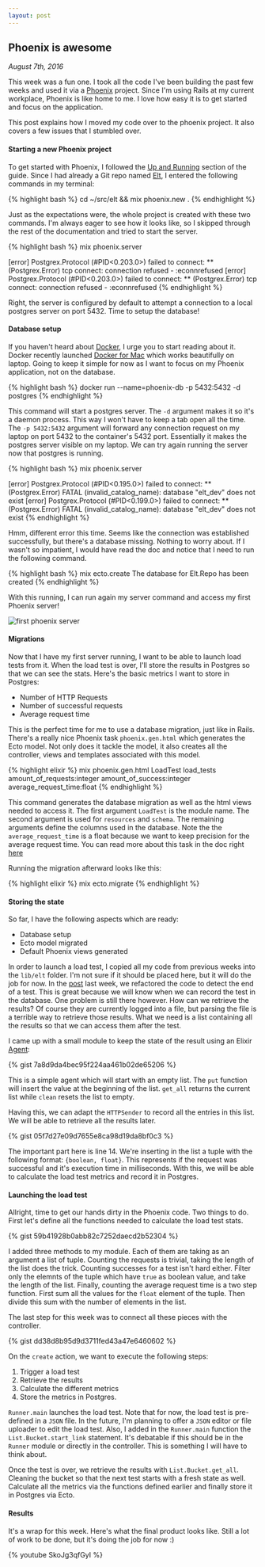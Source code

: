 ```yaml
---
layout: post
---
```

## Phoenix is awesome

*August 7th, 2016*

This week was a fun one.
I took all the code I've been building the past few weeks and used it via a [Phoenix](http://www.phoenixframework.org/) project.
Since I'm using Rails at my current workplace, Phoenix is like home to me. I love how easy it is to get started and focus on the application.

This post explains how I moved my code over to the phoenix project. It also covers a few issues that I stumbled over.

#### Starting a new Phoenix project

To get started with Phoenix, I followed the [Up and Running](http://www.phoenixframework.org/docs/up-and-running) section of the guide. Since I had already a Git repo named [Elt](https://github.com/PhilibertDugas/elt), I entered the following commands in my terminal:

{% highlight bash %}
cd ~/src/elt && mix phoenix.new .
{% endhighlight %}

Just as the expectations were, the whole project is created with these two commands. I'm always eager to see how it looks like, so I skipped through the rest of the documentation and tried to start the server.

{% highlight bash %}
mix phoenix.server

[error] Postgrex.Protocol (#PID<0.203.0>) failed to connect: ** (Postgrex.Error) tcp connect: connection refused - :econnrefused
[error] Postgrex.Protocol (#PID<0.203.0>) failed to connect: ** (Postgrex.Error) tcp connect: connection refused - :econnrefused
{% endhighlight %}

Right, the server is configured by default to attempt a connection to a local postgres server on port 5432. Time to setup the database!

#### Database setup

If you haven't heard about [Docker](https://www.docker.com/), I urge you to start reading about it. Docker recently launched [Docker for Mac](https://docs.docker.com/docker-for-mac/)  which works beautifully on laptop. Going to keep it simple for now as I want to focus on my Phoenix application, not on the database.

{% highlight bash %}
docker run --name=phoenix-db -p 5432:5432 -d postgres
{% endhighlight %}

This command will start a postgres server. The `-d` argument makes it so it's a daemon process. This way I won't have to keep a tab open all the time. The `-p 5432:5432` argument will forward any connection request on my laptop on port 5432 to the container's 5432 port. Essentially it makes the postgres server visible on my laptop. We can try again running the server now that postgres is running.

{% highlight bash %}
mix phoenix.server

[error] Postgrex.Protocol (#PID<0.195.0>) failed to connect: ** (Postgrex.Error) FATAL (invalid_catalog_name): database "elt_dev" does not exist
[error] Postgrex.Protocol (#PID<0.199.0>) failed to connect: ** (Postgrex.Error) FATAL (invalid_catalog_name): database "elt_dev" does not exist
{% endhighlight %}

Hmm, different error this time. Seems like the connection was established successfully, but there's a database missing. Nothing to worry about. If I wasn't so impatient, I would have read the doc and notice that I need to run the following command.

{% highlight bash %}
mix ecto.create
The database for Elt.Repo has been created
{% endhighlight %}

With this running, I can run again my server command and access my first Phoenix server!

![first phoenix server](../../../static/images/phoenix_first.png)

#### Migrations

Now that I have my first server running, I want to be able to launch load tests from it. When the load test is over, I'll store the results in Postgres so that we can see the stats. Here's the basic metrics I want to store in Postgres:

- Number of HTTP Requests
- Number of successful requests
- Average request time

This is the perfect time for me to use a database migration, just like in Rails. There's a really nice Phoenix task `phoenix.gen.html` which generates the Ecto model. Not only does it tackle the model, it also creates all the controller, views and templates associated with this model.

{% highlight elixir %}
mix phoenix.gen.html LoadTest load_tests amount_of_requests:integer amount_of_success:integer average_request_time:float
{% endhighlight %}

This command generates the database migration as well as the html views needed to access it. The first argument `LoadTest` is the module name. The second argument is used for `resources` and `schema`. The remaining arguments define the columns used in the database. Note the the `average_request_time` is a float because we want to keep precision for the average request time. You can read more about this task in the doc right [here](https://hexdocs.pm/phoenix/Mix.Tasks.Phoenix.Gen.Html.html)

Running the migration afterward looks like this:

{% highlight elixir %}
mix ecto.migrate
{% endhighlight %}

#### Storing the state

So far, I have the following aspects which are ready:

- Database setup
- Ecto model migrated
- Default Phoenix views generated

In order to launch a load test, I copied all my code from previous weeks into the `lib/elt` folder. I'm not sure if it should be placed here, but it will do the job for now. In the [post](http://philibertd.com/2016/08/02/tracking-test-lifetime.html) last week, we refactored the code to detect the end of a test. This is great because we will know when we can record the test in the database. One problem is still there however. How can we retrieve the results? Of course they are currently logged into a file, but parsing the file is a terrible way to retrieve those results. What we need is a list containing all the results so that we can access them after the test.

I came up with a small module to keep the state of the result using an Elixir [Agent](http://elixir-lang.org/docs/stable/elixir/Agent.html):

{% gist 7a8d9da4bec95f224aa461b02de65206 %}

This is a simple agent which will start with an empty list. The `put` function  will insert the value at the beginning of the list. `get_all` returns the current list while `clean` resets the list to empty.

Having this, we can adapt the `HTTPSender` to record all the entries in this list. We will be able to retrieve all the results later.

{% gist 05f7d27e09d7655e8ca98d19da8bf0c3 %}

The important part here is line 14. We're inserting in the list a tuple with the following format: `{boolean, float}`. This represents if the request was successful and it's execution time in milliseconds. With this, we will be able to calculate the load test metrics and record it in Postgres.

#### Launching the load test

Allright, time to get our hands dirty in the Phoenix code. Two things to do. First let's define all the functions needed to calculate the load test stats.

{% gist 59b41928b0abb82c7252daecd2b52304 %}

I added three methods to my module. Each of them are taking as an argument a list of tuple. Counting the requests is trivial, taking the length of the list does the trick.
Counting successes for a test isn't hard either. Filter only the elemnts of the tuple which have `true` as boolean value, and take the length of the list.
Finally, counting the average request time is a two step function. First sum all the values for the `float` element of the tuple. Then divide this sum with the number of elements in the list.

The last step for this week was to connect all these pieces with the controller.

{% gist dd38d8b95d9d3711fed43a47e6460602 %}

On the `create` action, we want to execute the following steps:

1. Trigger a load test
2. Retrieve the results
3. Calculate the different metrics
4. Store the metrics in Postgres.

`Runner.main` launches the load test. Note that for now, the load test is pre-defined in a `JSON` file. In the future, I'm planning to offer a `JSON` editor or file uploader to edit the load test. Also, I added in the `Runner.main` function the `List.Bucket.start_link` statement. It's debatable if this should be in the `Runner` module or directly in the controller. This is something I will have to think about.

Once the test is over, we retrieve the results with `List.Bucket.get_all`. Cleaning the bucket so that the next test starts with a fresh state as well. Calculate all the metrics via the functions defined earlier and finally store it in Postgres via Ecto.

#### Results

It's a wrap for this week. Here's what the final product looks like. Still a lot of work to be done, but it's doing the job for now :)

{% youtube SkoJg3qfGyI %}
